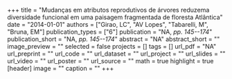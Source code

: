 +++
title = "Mudanças em atributos reprodutivos de árvores reduzema diversidade funcional em uma paisagem fragmentada de floresta Atlântica"
date = "2014-01-01"
authors = ["Girao, LC", "AV Lopes", "Tabarelli, M", "Bruna, EM"]
publication_types = ["6"]
publication = "NA, _pp. 145--174_"
publication_short = "NA, _pp. 145--174_"
abstract = "NA"
abstract_short = ""
image_preview = ""
selected = false
projects = []
tags = []
url_pdf = "NA"
url_preprint = ""
url_code = ""
url_dataset = ""
url_project = ""
url_slides = ""
url_video = ""
url_poster = ""
url_source = ""
math = true
highlight = true
[header]
image = ""
caption = ""
+++
